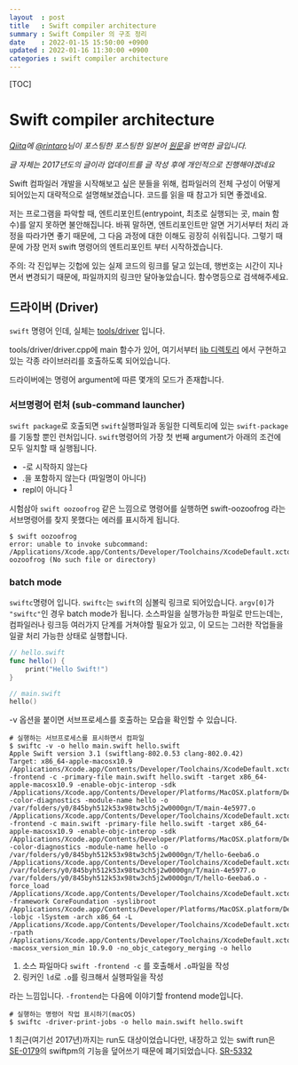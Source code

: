 ```yaml
---
layout  : post
title   : Swift compiler architecture
summary : Swift Compiler 의 구조 정리
date    : 2022-01-15 15:50:00 +0900
updated : 2022-01-16 11:30:00 +0900
categories : swift compiler architecture
---
```


[TOC]

# Swift compiler architecture

*[Qiita](https://qiita.com)에 [@rintaro](https://qiita.com/rintaro)님이 포스팅한 포스팅한 일본어 [원문](https://l.facebook.com/l.php?u=https%3A%2F%2Fqiita.com%2Frintaro%2Fitems%2F3ad640e3938207218c20%3Ffbclid%3DIwAR1NiW77-FJuHqHYi5PJjIS6BFtEKP3H2s4UIAI-GvTfEjcbwNlL3Gp58jQ&h=AT059KvKJPmm7UMHygfBeYAj3bDVF7nrvZ5M0aOgTG2uZdUzxGMEZYcoJ4XVPwh1Fb5eVqy5wIw3iephiwzYfwWgWBw4axeQ_6GXYUUupLs3Ph9e1XLOm-S6rhkbuX87qTjrzOPbMw&__tn__=-UK-y-R&c[0]=AT02ywht0jPSBe90GR_6d-r83cssAeMPYzSKAgAORNhCERtlk9-l5KuScz-N6ArSlTo3uObBA9ViZpc74uzdAWGgKFTKaGcQu73IjmGhPGKrOpGgQ6rPed8THV2fQUjPkBX7f6A_Rl70V86t8ZOf0PDdfIfD-DwedwHk36e43B6CuUiAJbeJ3xLwI_OEprXl8oNG2kDZmuRIqOHE)을 번역한 글입니다.*

*글 자체는 2017년도의 글이라 업데이트를 글 작성 후에 개인적으로 진행해야겠네요*

Swift 컴파일러 개발을 시작해보고 싶은 분들을 위해, 컴파일러의 전체 구성이 어떻게 되어있는지 대략적으로 설명해보겠습니다. 코드를 읽을 때 참고가 되면 좋겠네요.

저는 프로그램을 파악할 때, 엔트리포인트(entrypoint, 최초로 실행되는 곳, main 함수)를 알지 못하면 불안해집니다. 바꿔 말하면, 엔트리포인트만 알면 거기서부터 처리 과정을 따라가면 좋기 때문에, 그 다음 과정에 대한 이해도 굉장히 쉬워집니다. 그렇기 때문에 가장 먼저 swift 명령어의 엔트리포인트 부터 시작하겠습니다.

주의: 각 진입부는 깃헙에 있는 실제 코드의 링크를 달고 있는데, 행번호는 시간이 지나면서 변경되기 때문에, 파일까지의 링크만 달아놓았습니다. 함수명등으로 검색해주세요.



## 드라이버 (Driver)

`swift` 명령어 인데, 실체는 [tools/driver](https://github.com/apple/swift/tree/master/tools/driver) 입니다.

tools/driver/driver.cpp에 main 함수가 있어, 여기서부터 [lib 디렉토리](https://github.com/apple/swift/tree/master/lib) 에서 구현하고 있는 각종 라이브러리를 호출하도록 되어있습니다.

드라이버에는 명령어 argument에 따른 몇개의 모드가 존재합니다.



### 서브명령어 런처 (sub-command launcher)

`swift package`로 호출되면 `swift`실행파일과 동일한 디렉토리에 있는 `swift-package`를 기동할 뿐인 런처입니다. `swift`명령어의 가장 첫 번째 argument가 아래의 조건에 모두 일치할 때 실행됩니다.

- -로 시작하지 않는다
- .을 포함하지 않는다 (파일명이 아니다)
- repl이 아니다 <sup>[1](#1)</sup>

시험삼아 `swift oozoofrog` 같은 느낌으로 명령어를 실행하면 swift-oozoofrog 라는 서브명령어를 찾지 못했다는 에러를 표시하게 됩니다.
```shell
$ swift oozoofrog
error: unable to invoke subcommand: /Applications/Xcode.app/Contents/Developer/Toolchains/XcodeDefault.xctoolchain/usr/bin/swift-oozoofrog (No such file or directory) 
```

### batch mode

`swiftc`명령어 입니다. `swiftc`는 `swift`의 심볼릭 링크로 되어있습니다. `argv[0]`가 `"swiftc"`인 경우 batch mode가 됩니다. 소스파일을 실행가능한 파일로 만드는데는, 컴파일러나 링크등 여러가지 단계를 거쳐야할 필요가 있고, 이 모드는 그러한 작업들을 일괄 처리 가능한 상태로 실행합니다.

```swift
// hello.swift
func hello() {
	print("Hello Swift!")
}
```

```swift
// main.swift
hello()
```

-v 옵션을 붙이면 서브프로세스를 호출하는 모습을 확인할 수 있습니다.

```shell
# 실행하는 서브프로세스를 표시하면서 컴파일
$ swiftc -v -o hello main.swift hello.swift
Apple Swift version 3.1 (swiftlang-802.0.53 clang-802.0.42)
Target: x86_64-apple-macosx10.9
/Applications/Xcode.app/Contents/Developer/Toolchains/XcodeDefault.xctoolchain/usr/bin/swift -frontend -c -primary-file main.swift hello.swift -target x86_64-apple-macosx10.9 -enable-objc-interop -sdk /Applications/Xcode.app/Contents/Developer/Platforms/MacOSX.platform/Developer/SDKs/MacOSX10.12.sdk -color-diagnostics -module-name hello -o /var/folders/y0/845byh512k53x98tw3ch5j2w0000gn/T/main-4e5977.o
/Applications/Xcode.app/Contents/Developer/Toolchains/XcodeDefault.xctoolchain/usr/bin/swift -frontend -c main.swift -primary-file hello.swift -target x86_64-apple-macosx10.9 -enable-objc-interop -sdk /Applications/Xcode.app/Contents/Developer/Platforms/MacOSX.platform/Developer/SDKs/MacOSX10.12.sdk -color-diagnostics -module-name hello -o /var/folders/y0/845byh512k53x98tw3ch5j2w0000gn/T/hello-6eeba6.o
/Applications/Xcode.app/Contents/Developer/Toolchains/XcodeDefault.xctoolchain/usr/bin/ld /var/folders/y0/845byh512k53x98tw3ch5j2w0000gn/T/main-4e5977.o /var/folders/y0/845byh512k53x98tw3ch5j2w0000gn/T/hello-6eeba6.o -force_load /Applications/Xcode.app/Contents/Developer/Toolchains/XcodeDefault.xctoolchain/usr/lib/arc/libarclite_macosx.a -framework CoreFoundation -syslibroot /Applications/Xcode.app/Contents/Developer/Platforms/MacOSX.platform/Developer/SDKs/MacOSX10.12.sdk -lobjc -lSystem -arch x86_64 -L /Applications/Xcode.app/Contents/Developer/Toolchains/XcodeDefault.xctoolchain/usr/lib/swift/macosx -rpath /Applications/Xcode.app/Contents/Developer/Toolchains/XcodeDefault.xctoolchain/usr/lib/swift/macosx -macosx_version_min 10.9.0 -no_objc_category_merging -o hello
```

1. 소스 파일마다 `swift -frontend -c` 를 호출해서 `.o`파일을 작성
2. 링커인 `ld`로 `.o`를 링크해서 실행파일을 작성

라는 느낌입니다. `-frontend`는 다음에 이야기할 frontend mode입니다.

```shell
# 실행하는 명령어 작업 표시하기(macOS)
$ swiftc -driver-print-jobs -o hello main.swift hello.swift 
```



<a name="1">1</a> 최근(여기선 2017년)까지는 run도 대상이었습니다만, 내장하고 있는 swift run은 [SE-0179](https://github.com/apple/swift-evolution/blob/master/proposals/0179-swift-run-command.md)의 swiftpm의 기능을 덮어쓰기 때문에 폐기되었습니다. [SR-5332](https://bugs.swift.org/browse/SR-5332)

